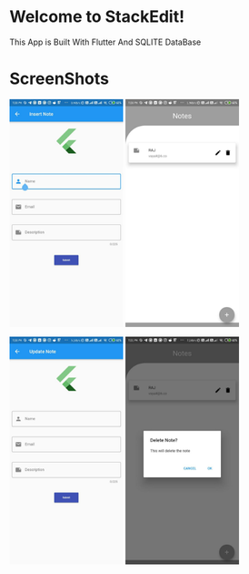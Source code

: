 # Welcome to StackEdit!

This App is Built With Flutter And SQLITE DataBase

# ScreenShots

<img src="https://github.com/rajvaya/FLutter-TO-DO-SQLite/blob/master/Screenshot/insert.jpeg?raw=true " height="400"/>  <img src="https://github.com/rajvaya/FLutter-TO-DO-SQLite/blob/master/Screenshot/list.jpeg?raw=true " height="400"/>

<img src="https://github.com/rajvaya/FLutter-TO-DO-SQLite/blob/master/Screenshot/Update.jpeg?raw=true " height="400"/> <img src="https://github.com/rajvaya/FLutter-TO-DO-SQLite/blob/master/Screenshot/delete.jpeg?raw=true " height="400"/>

